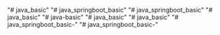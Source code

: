 "# java_basic" 
"# java_springboot_basic" 
"# java_springboot_basic" 
"# java_basic" 
"# java-basic" 
"# java_basic" 
"# java_basic" 
"# java_springboot_basic-" 
"# java_springboot_basic-" 
